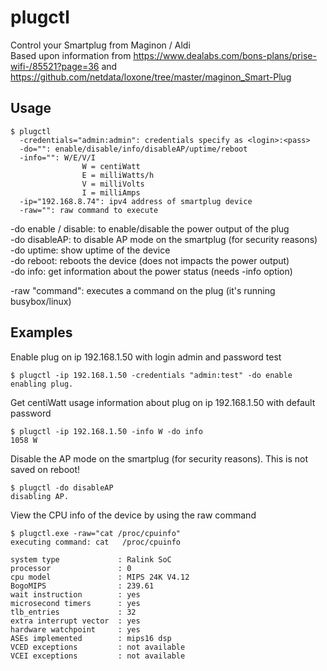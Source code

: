 # plugctl

Control your Smartplug from Maginon / Aldi  
Based upon information from https://www.dealabs.com/bons-plans/prise-wifi-/85521?page=36 and https://github.com/netdata/loxone/tree/master/maginon_Smart-Plug

## Usage
```
$ plugctl
  -credentials="admin:admin": credentials specify as <login>:<pass>
  -do="": enable/disable/info/disableAP/uptime/reboot
  -info="": W/E/V/I
                W = centiWatt
                E = milliWatts/h
                V = milliVolts
                I = milliAmps
  -ip="192.168.8.74": ipv4 address of smartplug device
  -raw="": raw command to execute
```

-do enable / disable: to enable/disable the power output of the plug  
-do disableAP: to disable AP mode on the smartplug (for security reasons)  
-do uptime: show uptime of the device  
-do reboot: reboots the device (does not impacts the power output)  
-do info: get information about the power status (needs -info option)  
   
-raw "command": executes a command on the plug (it's running busybox/linux)  

## Examples
Enable plug on ip 192.168.1.50 with login admin and password test

```
$ plugctl -ip 192.168.1.50 -credentials "admin:test" -do enable
enabling plug.
```

Get centiWatt usage information about plug on ip 192.168.1.50 with default password
```
$ plugctl -ip 192.168.1.50 -info W -do info
1058 W
```

Disable the AP mode on the smartplug (for security reasons). This is not saved on reboot!
```
$ plugctl -do disableAP
disabling AP.
```

View the CPU info of the device by using the raw command
```
$ plugctl.exe -raw="cat /proc/cpuinfo"
executing command: cat   /proc/cpuinfo

system type             : Ralink SoC
processor               : 0
cpu model               : MIPS 24K V4.12
BogoMIPS                : 239.61
wait instruction        : yes
microsecond timers      : yes
tlb_entries             : 32
extra interrupt vector  : yes
hardware watchpoint     : yes
ASEs implemented        : mips16 dsp
VCED exceptions         : not available
VCEI exceptions         : not available
```

